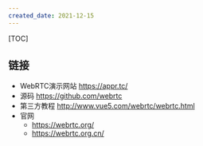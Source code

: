 ```yaml
---
created_date: 2021-12-15
---
```


[TOC]

## 链接

- WebRTC演示网站 https://appr.tc/
- 源码 https://github.com/webrtc
- 第三方教程 http://www.vue5.com/webrtc/webrtc.html
- 官网
  - https://webrtc.org/
  - https://webrtc.org.cn/
